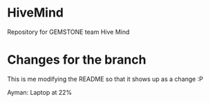 # HiveMind
Repository for GEMSTONE team Hive Mind

# Changes for the branch
This is me modifying the README so that it shows up as a change :P

Ayman: Laptop at 22%
